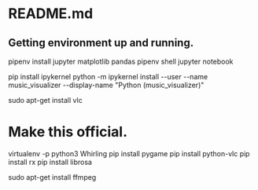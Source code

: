 # README.md

## Getting environment up and running.
pipenv install jupyter matplotlib pandas
pipenv shell
jupyter notebook


pip install ipykernel
python -m ipykernel install --user --name music_visualizer --display-name "Python (music_visualizer)"

sudo apt-get install vlc


# Make this official.
virtualenv -p python3 Whirling
pip install pygame
pip install python-vlc
pip install rx
pip install librosa

sudo apt-get install ffmpeg